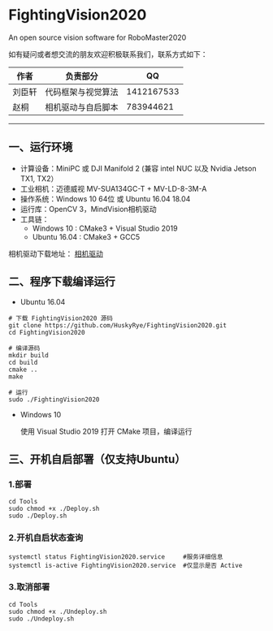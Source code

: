 # FightingVision2020
An open source vision software for RoboMaster2020

[^_^]: # (哈哈我是注释，不会在浏览器中显示)
[^_^]: # (战队还没有确定要开源，所以先注释掉)
[^_^]: # (本代码为中南大学FYT战队RoboMaster2020赛季视觉部分)

如有疑问或者想交流的朋友欢迎积极联系我们，联系方式如下：

|作者|负责部分|QQ|
|-|-|-|
|刘臣轩|代码框架与视觉算法|1412167533|
|赵桐|相机驱动与自启脚本|783944621|

---

## 一、运行环境
* 计算设备：MiniPC 或 DJI Manifold 2 (兼容 intel NUC 以及 Nvidia Jetson TX1, TX2）
* 工业相机：迈德威视 MV-SUA134GC-T + MV-LD-8-3M-A
* 操作系统：Windows 10 64位 或 Ubuntu 16.04 18.04
* 运行库：OpenCV 3，MindVision相机驱动
* 工具链：
  * Windows 10 : CMake3 + Visual Studio 2019
  * Ubuntu 16.04 : CMake3 + GCC5

相机驱动下载地址：
[相机驱动](http://www.mindvision.com.cn/rjxz/list_12.aspx?lcid=138)

## 二、程序下载编译运行

* Ubuntu 16.04
```shell
# 下载 FightingVision2020 源码
git clone https://github.com/HuskyRye/FightingVision2020.git
cd FightingVision2020

# 编译源码
mkdir build
cd build
cmake ..
make

# 运行
sudo ./FightingVision2020
```

* Windows 10

  使用 Visual Studio 2019 打开 CMake 项目，编译运行

## 三、开机自启部署（仅支持Ubuntu）
### 1.部署
```shell
cd Tools
sudo chmod +x ./Deploy.sh
sudo ./Deploy.sh
```
### 2.开机自启状态查询
```shell
systemctl status FightingVision2020.service     #服务详细信息
systemctl is-active FightingVision2020.service  #仅显示是否 Active
```

### 3.取消部署
```shell
cd Tools
sudo chmod +x ./Undeploy.sh
sudo ./Undeploy.sh
```
